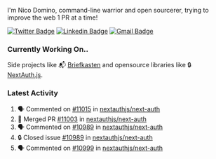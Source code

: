 
I'm Nico Domino, command-line warrior and open sourcerer, trying to improve the web 1 PR at a time!

[![Twitter Badge](https://img.shields.io/badge/-@ndom91-1ca0f1?style=flat-square&labelColor=1ca0f1&logo=twitter&logoColor=white&link=https://twitter.com/ndom91)](https://twitter.com/ndom91) [![Linkedin Badge](https://img.shields.io/badge/-ndom91-blue?style=flat-square&logo=Linkedin&logoColor=white&link=https://www.linkedin.com/in/ndom91/)](https://www.linkedin.com/in/ndom91/) [![Gmail Badge](https://img.shields.io/badge/-yo@ndo.dev-c14438?style=flat-square&logo=mail.ru&logoColor=white&link=mailto:yo@ndo.dev)](mailto:yo@ndo.dev)

### Currently Working On..

Side projects like 📬 [Briefkasten](https://briefkastenhq.com) and opensource libraries like 🔒 [NextAuth.js](https://github.com/nextauthjs/next-auth).

<!--START_SECTION_PROFILE_VIEWS:readme-info-->
<!--END_SECTION_PROFILE_VIEWS:readme-info-->

<!--START_SECTION_DAILY_COMMIT:readme-info-->
<!--END_SECTION_DAILY_COMMIT:readme-info-->

<!--START_SECTION_WEEKLY_COMMIT:readme-info-->
<!--END_SECTION_WEEKLY_COMMIT:readme-info-->

### Latest Activity

<!--START_SECTION:activity-->
1. 🗣 Commented on [#11015](https://github.com/nextauthjs/next-auth/pull/11015#issuecomment-2132928436) in [nextauthjs/next-auth](https://github.com/nextauthjs/next-auth)
2. 🎉 Merged PR [#11003](https://github.com/nextauthjs/next-auth/pull/11003) in [nextauthjs/next-auth](https://github.com/nextauthjs/next-auth)
3. 🗣 Commented on [#10989](https://github.com/nextauthjs/next-auth/issues/10989#issuecomment-2128865965) in [nextauthjs/next-auth](https://github.com/nextauthjs/next-auth)
4. 🔒 Closed issue [#10989](https://github.com/nextauthjs/next-auth/issues/10989) in [nextauthjs/next-auth](https://github.com/nextauthjs/next-auth)
5. 🗣 Commented on [#10999](https://github.com/nextauthjs/next-auth/issues/10999#issuecomment-2128855149) in [nextauthjs/next-auth](https://github.com/nextauthjs/next-auth)
<!--END_SECTION:activity-->
